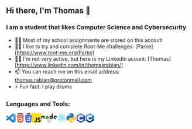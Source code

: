 ## Hi there, I'm Thomas 👋

### I am a student that likes Computer Science and Cybersecurity 

- 👨‍🎓 Most of my school assignments are stored on this accout!
- 👨‍💻 I like to try and complete Root-Me challenges: [Parke][https://www.root-me.org/Parke]
- 👨‍💼 I'm not very active, but here is my LinkedIn acount: [Thomas][https://www.linkedin.com/in/thomasrabian/]
- 📫 You can reach me on this email address: thomas.rabian@protonmail.com
- ⚡ Fun fact: I play drums


### Languages and Tools:

<img align="left" height="26px" alt="Visual Studio Code" src="images/vscode.png">
<img align="left" height="26px" alt="HTML5" src="images/html.png">
<img align="left" height="26px" alt="CSS3" src="images/css.png">
<img align="left" height="26px" alt="JavaScript" src="images/js.png">
<img align="left" height="26px" alt="Node.js" src="images/node.png"></a>
<img align="left" height="26px" alt="React" src="images/react.png">
<img align="left" height="26px" alt="Python" src="images/python.png">
<img align="left" height="26px" alt="C" src="images/c.png">
<img align="left" height="26px" alt="C++" src="images/c++.png">
